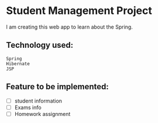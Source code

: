 # Student Management Project

I am creating this web app to learn about the Spring.

## Technology used:
    Spring
    Hibernate
    JSP

## Feature to be implemented:
   - [ ] student information 
   - [ ] Exams info
   - [ ] Homework assignment